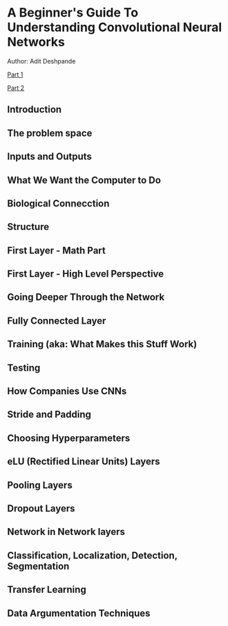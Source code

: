 # A Beginner's Guide To Understanding Convolutional Neural Networks

Author: Adit Deshpande

[Part 1](https://adeshpande3.github.io/adeshpande3.github.io/A-Beginner's-Guide-To-Understanding-Convolutional-Neural-Networks/)

[Part 2](https://adeshpande3.github.io/adeshpande3.github.io/A-Beginner's-Guide-To-Understanding-Convolutional-Neural-Networks-Part-2/)

## Introduction



## The problem space

  


## Inputs and Outputs




## What We Want the Computer to Do





## Biological Connecction





## Structure





## First Layer - Math Part





## First Layer - High Level Perspective





## Going Deeper Through the Network





## Fully Connected Layer





## Training (aka: What Makes this Stuff Work)




## Testing





## How Companies Use CNNs




## Stride and Padding





## Choosing Hyperparameters





## eLU (Rectified Linear Units) Layers





## Pooling Layers




## Dropout Layers




## Network in Network layers






## Classification, Localization, Detection, Segmentation




## Transfer Learning




## Data Argumentation Techniques











